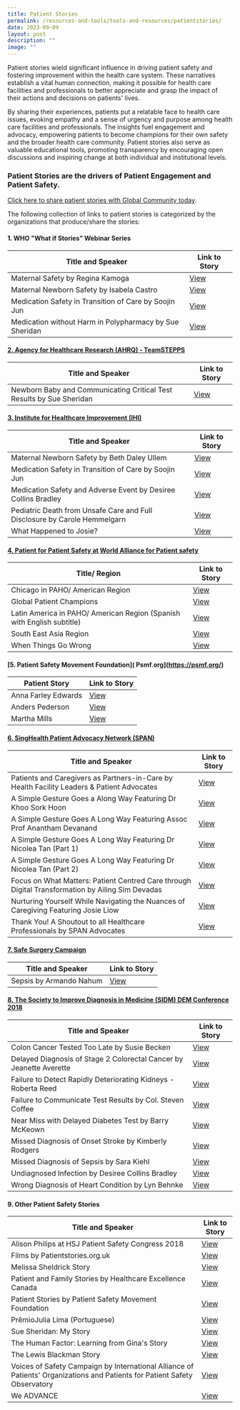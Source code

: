 ```yaml
---
title: Patient Stories
permalink: /resources-and-tools/tools-and-resources/patientstories/
date: 2023-09-09
layout: post
description: ""
image: ""
---
```

Patient stories wield significant influence in driving patient safety and fostering improvement within the health care system. These narratives establish a vital human connection, making it possible for health care facilities and professionals to better appreciate and grasp the impact of their actions and decisions on patients' lives.

By sharing their experiences, patients put a relatable face to health care issues, evoking empathy and a sense of urgency and purpose among health care facilities and professionals. The insights fuel engagement and advocacy, empowering patients to become champions for their own safety and the broader health care community. Patient stories also serve as valuable educational tools, promoting transparency by encouraging open discussions and inspiring change at both individual and institutional levels.

### Patient Stories are the drivers of Patient Engagement and Patient Safety.

[Click here to share patient stories with Global Community today](https://form.gov.sg/64fd3b2886905700123b55d2).

The following collection of links to patient stories is categorized by the organizations that produce/share the stories:

#### **1. WHO "What if Stories” Webinar Series**

| Title and Speaker | Link to Story | 
| -------- | -------- | 
| Maternal Safety by Regina Kamoga | [View](https://www.youtube.com/embed/irCPCktoMXg)|
|Maternal Newborn Safety by Isabela Castro    | [View](https://youtu.be/lhUUDLM_iJk)
| Medication Safety in Transition of Care by Soojin Jun   |[View](https://www.youtube.com/embed/xST1MZgHQGg)|
| Medication without Harm in Polypharmacy by Sue Sheridan   | [View](https://www.youtube.com/embed/zzJPQrhKfGk)
      
#### **[2. Agency for Healthcare Research (AHRQ) - TeamSTEPPS](https://www.ahrq.gov/teamstepps-program/index.html)**

| Title and Speaker | Link to Story | 
| -------- | -------- | 
| Newborn Baby and Communicating Critical Test Results by Sue Sheridan | [View](https://youtu.be/Dn5zk49RLC8)

#### **[3. Institute for Healthcare Improvement (IHI)](https://www.ihi.org/)**

| Title and Speaker | Link to Story | 
| -------- | -------- | 
| Maternal Newborn Safety by Beth Daley Ullem | [View](https://youtu.be/8plufSBnjKE)|
| Medication Safety in Transition of Care by Soojin Jun | [View](https://youtu.be/lXnK04uTdaU)|
| Medication Safety and Adverse Event by Desiree Collins Bradley | [View](https://youtu.be/lmvxL42WKdI)|
| Pediatric Death from Unsafe Care and Full Disclosure by Carole Hemmelgarn | [View](https://youtu.be/nm4Rjll2d10)|
| What Happened to Josie? | [View](https://www.ihi.org/education/IHIOpenSchool/resources/Pages/Activities/WhatHappenedtoJosieKing.aspx)

#### **[4. Patient for Patient Safety at](https://www.who.int/initiatives/patients-for-patient-safety) [World Alliance for Patient safety](https://www.who.int/teams/integrated-health-services/patient-safety/about/world-alliance-for-patient-safety)**

| Title/ Region | Link to Story | 
| -------- | -------- | 
| Chicago in PAHO/ American Region| [View](https://youtu.be/KD8A9bq2Yxc)|
| Global Patient Champions | [View](https://youtu.be/TxTdA1htQ1s)|
| Latin America in PAHO/ American Region (Spanish with English subtitle) | [View](https://youtu.be/EHiATbdZFP4)|
| South East Asia Region |[View](https://youtu.be/X8hZkKKiyY0) |
| When Things Go Wrong |[View](https://youtu.be/vME9ewsz3wU)|


#### **[5. Patient Safety Movement Foundation]( Psmf.org](https://psmf.org/)**

| Patient Story | Link to Story | 
| -------- | -------- |  
| Anna Farley Edwards| [View](https://psmf.org/story/anna-farley-edwards/)|
| Anders Pederson| [View](https://psmf.org/story/anders-pederson/)
| Martha Mills|[View](https://psmf.org/story/martha-mills/)




#### **[6. SingHealth Patient Advocacy Network (SPAN)](https://www.singhealthdukenus.com.sg/ipsq/singhealth-patient-advocacy-network)**

| Title and Speaker | Link to Story | 
| -------- | -------- | 
| Patients and Caregivers as Partners-in-Care by Health Facility Leaders & Patient Advocates| [View](https://youtu.be/k_leu2Udvic)|
| A Simple Gesture Goes a Along Way Featuring Dr Khoo Sork Hoon|[View](https://fb.watch/mYeEEGkY-d/)|
| A Simple Gesture Goes A Long Way Featuring Assoc Prof Anantham Devanand |[View](https://fb.watch/mYeMgO6Lsb/)|
| A Simple Gesture Goes A Long Way Featuring Dr Nicolea Tan (Part 1) |[View](https://fb.watch/mYeQysXLI7/)|
| A Simple Gesture Goes A Long Way Featuring Dr Nicolea Tan (Part 2) |[View](https://fb.watch/mYeSv41xWi/)|
|Focus on What Matters: Patient Centred Care through Digital Transformation by Ailing Sim Devadas | [View](https://healthcareredefinedapac.com/focus-on-what-matters-patient-centred-care-through-digital-transformation.html)|
| Nurturing Yourself While Navigating the Nuances of Caregiving Featuring Josie Liow|[View](https://www.theadvocacyexchange.com/program/september-1st-2022/nurturing-yourself-while-navigating-the-nuances-of-caregiving/)|
| Thank You! A Shoutout to all Healthcare Professionals by SPAN Advocates |[View](https://www.facebook.com/watch/?v=2727004260748774)|

#### **[7. Safe Surgery Campaign](https://www.safecarecampaign.org/)**

| Title and Speaker | Link to Story | 
| -------- | -------- | 
| Sepsis by Armando Nahum | [View](https://youtu.be/8RoORfb3P2Y)

#### **[8. The Society to Improve Diagnosis in Medicine (SIDM) DEM Conference 2018](https://www.improvediagnosis.org/dem2018/)**

| Title and Speaker | Link to Story | 
| -------- | -------- | 
|Colon Cancer Tested Too Late by Susie Becken |[View](https://youtu.be/pd-1I2T6eh8)|
| Delayed Diagnosis of Stage 2 Colorectal Cancer by Jeanette Averette |[View](https://youtu.be/Hut7VUXiUiA)|
| Failure to Detect Rapidly Deteriorating Kidneys - Roberta Reed |[View](https://youtu.be/ZnNqjT2o-o8)|
| Failure to Communicate Test Results by Col. Steven Coffee|[View](https://youtu.be/lvJjNZsVGwo) |
| Near Miss with Delayed Diabetes Test by Barry McKeown|[View](https://youtu.be/xkVhxR8d9qQ) |
| Missed Diagnosis of Onset Stroke by Kimberly Rodgers|[View](https://youtu.be/Jvu2lrkcfKY)|
| Missed Diagnosis of Sepsis by Sara Kiehl|[View](https://youtu.be/62q70SU_P3s) |
|Undiagnosed Infection by Desiree Collins Bradley|[View](https://youtu.be/sVNbAQBeClg)
| Wrong Diagnosis of Heart Condition by Lyn Behnke|[View](https://youtu.be/m7u08X5SoG0) |

#### **9. Other Patient Safety Stories**

| Title and Speaker | Link to Story | 
| ---------------- | ------------- | 
|Alison Philips at HSJ Patient Safety Congress 2018 |[View](https://youtu.be/RPlBwk_V99o)|
|Films by Patientstories.org.uk|[View](https://www.patientstories.org.uk/films/)|
|Melissa Sheldrick Story|[View](https://melissasheldrick.ca/our-story/)|
|Patient and Family Stories by Healthcare Excellence Canada|[View](https://www.patientsafetyinstitute.ca/en/toolsResources/Member-Videos-and-Stories/pages/default.aspx)|
|Patient Stories by Patient Safety Movement Foundation|[View](https://psmf.org/patient-stories/)|
|PrêmioJulia Lima (Portuguese) |[View](https://www.youtube.com/watch?v=ctjXlc3fT6I)|
|Sue Sheridan: My Story|[View](https://youtu.be/Di9epzNFC3s?si=jKeZNIIb6fUJrBgG)|
|The Human Factor: Learning from Gina's Story|[View](https://youtu.be/IJfoLvLLoFo)|
|The Lewis Blackman Story|[View](https://youtu.be/WEIE_hRucpo)|
|Voices of Safety Campaign by International Alliance of Patients' Organizations and Patients for Patient Safety Observatory|[View](https://www.youtube.com/@iapop4pso279/videos)|
|We ADVANCE|[View](https://vimeo.com/121500247)|